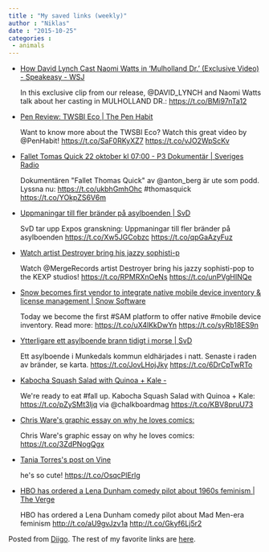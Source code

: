```yaml
---
title : "My saved links (weekly)"
author : "Niklas"
date : "2015-10-25"
categories : 
 - animals
---
```


- [How David Lynch Cast Naomi Watts in ‘Mulholland Dr.’ (Exclusive Video) - Speakeasy - WSJ](http://blogs.wsj.com/speakeasy/2015/10/22/how-david-lynch-cast-naomi-watts-in-mulholland-dr-exclusive-video/)
    
    In this exclusive clip from our release, @DAVID\_LYNCH and Naomi Watts talk about her casting in MULHOLLAND DR.: https://t.co/BMi97nTa12
    
- [Pen Review: TWSBI Eco | The Pen Habit](http://penhabit.com/2015/10/21/pen-review-twsbi-eco/)
    
    Want to know more about the TWSBI Eco? Watch this great video by @PenHabit! https://t.co/SaF0RKyXZ7 https://t.co/vJO2WpScKv
    
- [Fallet Tomas Quick 22 oktober kl 07:00 - P3 Dokumentär | Sveriges Radio](http://sverigesradio.se/sida/avsnitt/629905?programid=2519)
    
    Dokumentären "Fallet Thomas Quick" av @anton\_berg är ute som podd. Lyssna nu: https://t.co/ukbhGmhOhc #thomasquick https://t.co/YOkpZS6V6m
    
    
- [Uppmaningar till fler bränder på asylboenden | SvD](http://www.svd.se/uppmaningar-till-fler-brander-pa-asylboenden)
    
    SvD tar upp Expos granskning: Uppmaningar till fler bränder på asylboenden https://t.co/Xw5JGCobzc https://t.co/qpGaAzyFuz
    
- [Watch artist Destroyer bring his jazzy sophisti-p](https://t.co/RPMRXnOeNs)
    
    Watch @MergeRecords artist Destroyer bring his jazzy sophisti-pop to the KEXP studios! https://t.co/RPMRXnOeNs https://t.co/unPVgHINQe
    
- [Snow becomes first vendor to integrate native mobile device inventory & license management | Snow Software](http://www.snowsoftware.com/int/company/news/snow-empowers-mobile-device-software-licensing#.ViX1Y36rSUk)
    
    Today we become the first #SAM platform to offer native #mobile device inventory. Read more: https://t.co/uX4lKkDwYn https://t.co/syRb18ES9n
    
    
- [Ytterligare ett asylboende brann tidigt i morse | SvD](http://www.svd.se/just-nu-asylboende-brinner-i-munkedal/om/sverige)
    
    Ett asylboende i Munkedals kommun eldhärjades i natt. Senaste i raden av bränder, se karta. https://t.co/JovLHojJky https://t.co/6DrCpTwRTo
    
- [Kabocha Squash Salad with Quinoa + Kale -](http://darlingmagazine.org/kabocha-squash-salad-with-quinoa-kale/)
    
    We're ready to eat #fall up. Kabocha Squash Salad with Quinoa + Kale: https://t.co/pZySMt3ljq via @chalkboardmag https://t.co/KBV8pruU73
    
    
- [Chris Ware's graphic essay on why he loves comics:](http://trib.al/2cIzqom)
    
    Chris Ware's graphic essay on why he loves comics: https://t.co/3ZdPNogQgx
    
- [Tania Torres's post on Vine](https://vine.co/v/h3hxmLtvhmW)
    
    he's so cute! https://t.co/OsqcPlErlg
    
- [HBO has ordered a Lena Dunham comedy pilot about 1960s feminism | The Verge](http://www.theverge.com/2015/10/13/9525057/hbo-lena-dunham-1960s-feminist-comedy-pilot-order?utm_campaign=theverge&utm_content=chorus&utm_medium=social&utm_source=twitter)
    
    HBO has ordered a Lena Dunham comedy pilot about Mad Men-era feminism http://t.co/aU9gvJzv1a http://t.co/Gkyf6Lj5r2
    

Posted from [Diigo](https://www.diigo.com). The rest of my favorite links are [here](https://www.diigo.com/user/npivic).
